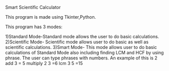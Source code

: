 Smart Scientific Calculator

This program is made using Tkinter,Python.

This program has 3 modes:
 
1)Standard Mode-Standard mode allows the user to do basic calculations.
2)Scientific Mode- Scientific mode allows user to do basic as well as scientific calculations.
3)Smart Mode- This mode allows user to do basic calculations of Standard Mode also including finding LCM and HCF by using phrase.
	      The user can type phrases with numbers.
	      An example of this is 
	        2 add 3 = 5
		multiply 2 3 =6
		lcm 3 5 =15